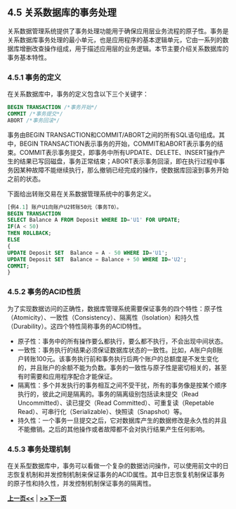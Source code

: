 ## 4.5 关系数据库的事务处理

关系数据管理系统提供了事务处理功能用于确保应用层业务流程的原子性。事务是关系数据库事务处理的最小单元，也是应用程序的基本逻辑单元，它由一系列的数据库增删改查操作组成，用于描述应用层的业务逻辑。本节主要介绍关系数据库的事务基本特性。


### 4.5.1 事务的定义

在关系数据库中，事务的定义包含以下三个关键字：

```SQL
BEGIN TRANSACTION /*事务开始*/
COMMIT /*事务提交*/
ABORT /*事务回滚*/
```
事务由BEGIN TRANSACTION和COMMIT/ABORT之间的所有SQL语句组成。其中，BEGIN TRANSACTION表示事务的开始，COMMIT和ABORT表示事务的结束。COMMIT表示事务提交，即事务中所有UPDATE、DELETE、INSERT操作产生的结果已写回磁盘，事务正常结束；ABORT表示事务回滚，即在执行过程中事务因某种故障不能继续执行，那么撤销已经完成的操作，使数据库回滚到事务开始之前的状态。

下面给出转账交易在关系数据管理系统中的事务定义。
```SQL
[例4.1] 账户U1向账户U2转账50元（事务T0）。
BEGIN TRANSACTION
SELECT Balance A FROM Deposit WHERE ID='U1' FOR UPDATE;
IF(A < 50) 
THEN ROLLBACK; 
ELSE
{
UPDATE Deposit SET  Balance = A - 50 WHERE ID='U1';
UPDATE Deposit SET  Balance = Balance + 50 WHERE ID='U2';
COMMIT;
}
```

### 4.5.2 事务的ACID性质

为了实现数据访问的正确性，数据库管理系统需要保证事务的四个特性：原子性（Atomicity）、一致性（Consistency）、隔离性（Isolation）和持久性（Durability）。这四个特性简称事务的ACID特性。

* 原子性：事务中的所有操作要么都执行，要么都不执行，不会出现中间状态。
* 一致性：事务执行的结果必须保证数据库状态的一致性。比如，A账户向B账户转账100元。该事务执行前和事务执行后两个账户的总额度是不发生变化的，并且账户的余额不能为负数。事务的一致性与原子性是密切相关的，甚至有时需要和应用程序配合才能保证。
* 隔离性：多个并发执行的事务相互之间不受干扰，所有的事务像是按某个顺序执行的，彼此之间是隔离的。事务的隔离级别包括读未提交（Read Uncommitted）、读已提交（Read Committed）、可重复读（Repetable Read）、可串行化（Serializable）、快照读（Snapshot）等。
* 持久性：一个事务一旦提交之后，它对数据库产生的数据修改是永久性的并且不能撤销。之后的其他操作或者故障都不会对执行结果产生任何影响。

### 4.5.3 事务处理机制

在关系型数据库中，事务可以看做一个复杂的数据访问操作，可以使用前文中的日志恢复机制和并发控制机制来保证事务的ACID属性。其中日志恢复机制保证事务的原子性和持久性，并发控制机制保证事务的隔离性。

[**上一页<<**](chapter4.4.md) | [**>>下一页**](chapter4.6-D.md)













